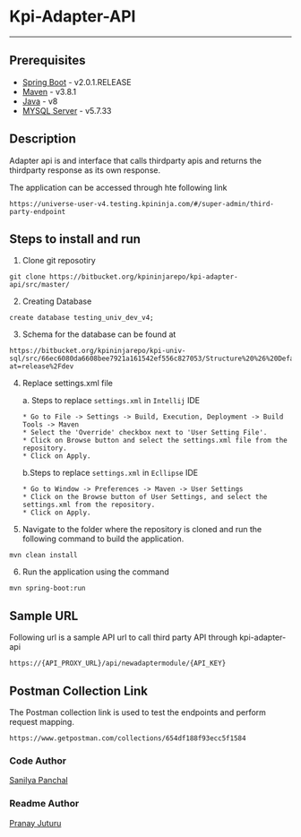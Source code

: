 # Kpi-Adapter-API
***
## Prerequisites
* [Spring Boot](https://spring.io/) - v2.0.1.RELEASE
* [Maven](https://maven.apache.org/download.cgi) - v3.8.1
* [Java](https://www.oracle.com/java/technologies/downloads/) - v8
* [MYSQL Server](https://www.mysql.com/downloads/) - v5.7.33

## Description

Adapter api is and interface that calls thirdparty apis and returns the thirdparty response as its own response.

The application can be accessed through hte following link
````
https://universe-user-v4.testing.kpininja.com/#/super-admin/third-party-endpoint
````

## Steps to install and run
1. Clone git reposotiry
````
git clone https://bitbucket.org/kpininjarepo/kpi-adapter-api/src/master/
````
2. Creating Database
````
create database testing_univ_dev_v4;
````
3. Schema for the database can be found at
````
https://bitbucket.org/kpininjarepo/kpi-univ-sql/src/66ec6080da6608bee7921a161542ef556c827053/Structure%20%26%20Default%20data/?at=release%2Fdev
````
4. Replace settings.xml file

   a. Steps to replace `settings.xml` in `Intellij` IDE
   ````
   * Go to File -> Settings -> Build, Execution, Deployment -> Build Tools -> Maven
   * Select the 'Override' checkbox next to 'User Setting File'.
   * Click on Browse button and select the settings.xml file from the repository.
   * Click on Apply.

   ````
   b.Steps to replace `settings.xml` in `Ecllipse` IDE
   ````
   * Go to Window -> Preferences -> Maven -> User Settings
   * Click on the Browse button of User Settings, and select the settings.xml from the repository.
   * Click on Apply. 
   ````
5. Navigate to the folder where the repository is cloned and run the following command to build the application.
````
mvn clean install
````
6. Run the application using the command
````
mvn spring-boot:run
````
## Sample URL
Following url is a sample API url to call third party API through kpi-adapter-api

````
https://{API_PROXY_URL}/api/newadaptermodule/{API_KEY}
````
## Postman Collection Link
The Postman collection link is used to test the endpoints and perform request mapping.
````
https://www.getpostman.com/collections/654df188f93ecc5f1584
````
### Code Author
[Sanilya Panchal](https://teams.microsoft.com/l/chat/0/0?users=sanilya@softvan.in) 
### Readme Author
[Pranay Juturu](https://teams.microsoft.com/l/chat/0/0?users=pjuturu@kpininja.com)
